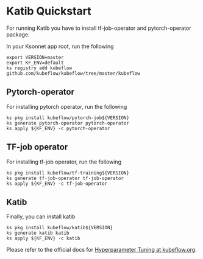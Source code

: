# Katib Quickstart

For running Katib you have to install tf-job-operator and pytorch-operator package.

In your Ksonnet app root, run the following

```
export VERSION=master
export KF_ENV=default
ks registry add kubeflow github.com/kubeflow/kubeflow/tree/master/kubeflow
```
## Pytorch-operator
For installing pytorch operator, run the following

```
ks pkg install kubeflow/pytorch-job${VERSION}
ks generate pytorch-operator pytorch-operator
ks apply ${KF_ENV} -c pytorch-operator
```

## TF-job operator

For installing tf-job operator, run the following

```
ks pkg install kubeflow/tf-training${VERSION}
ks generate tf-job-operator tf-job-operator
ks apply ${KF_ENV} -c tf-job-operator
```

## Katib

Finally, you can install katib

```
ks pkg install kubeflow/katib${VERSION}
ks generate katib katib
ks apply ${KF_ENV} -c katib
```

Please refer to the official docs for
[Hyperparameter Tuning at kubeflow.org](https://www.kubeflow.org/docs/guides/components/hyperparameter/).
